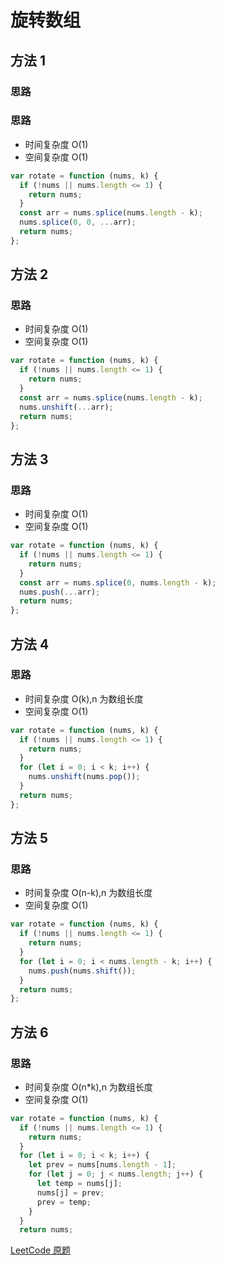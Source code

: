 # 旋转数组

## 方法 1

### 思路

### 思路

- 时间复杂度 O(1)
- 空间复杂度 O(1)

```js
var rotate = function (nums, k) {
  if (!nums || nums.length <= 1) {
    return nums;
  }
  const arr = nums.splice(nums.length - k);
  nums.splice(0, 0, ...arr);
  return nums;
};
```

## 方法 2

### 思路

- 时间复杂度 O(1)
- 空间复杂度 O(1)

```js
var rotate = function (nums, k) {
  if (!nums || nums.length <= 1) {
    return nums;
  }
  const arr = nums.splice(nums.length - k);
  nums.unshift(...arr);
  return nums;
};
```

## 方法 3

### 思路

- 时间复杂度 O(1)
- 空间复杂度 O(1)

```js
var rotate = function (nums, k) {
  if (!nums || nums.length <= 1) {
    return nums;
  }
  const arr = nums.splice(0, nums.length - k);
  nums.push(...arr);
  return nums;
};
```

## 方法 4

### 思路

- 时间复杂度 O(k),n 为数组长度
- 空间复杂度 O(1)

```js
var rotate = function (nums, k) {
  if (!nums || nums.length <= 1) {
    return nums;
  }
  for (let i = 0; i < k; i++) {
    nums.unshift(nums.pop());
  }
  return nums;
};
```

## 方法 5

### 思路

- 时间复杂度 O(n-k),n 为数组长度
- 空间复杂度 O(1)

```js
var rotate = function (nums, k) {
  if (!nums || nums.length <= 1) {
    return nums;
  }
  for (let i = 0; i < nums.length - k; i++) {
    nums.push(nums.shift());
  }
  return nums;
};
```

## 方法 6

### 思路

- 时间复杂度 O(n\*k),n 为数组长度
- 空间复杂度 O(1)

```js
var rotate = function (nums, k) {
  if (!nums || nums.length <= 1) {
    return nums;
  }
  for (let i = 0; i < k; i++) {
    let prev = nums[nums.length - 1];
    for (let j = 0; j < nums.length; j++) {
      let temp = nums[j];
      nums[j] = prev;
      prev = temp;
    }
  }
  return nums;
```

[LeetCode 原题](https://leetcode-cn.com/problems/rotate-array/)
